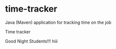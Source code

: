 # time-tracker
Java (Maven) application for tracking time on the job

Time tracker

Good Night Students!!!
hiii 
